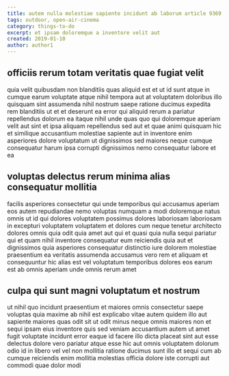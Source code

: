 ```yaml
---
title: autem nulla molestiae sapiente incidunt ab laborum article 9369
tags: outdoor, open-air-cinema
category: things-to-do
excerpt: et ipsam doloremque a inventore velit aut
created: 2019-01-10
author: author1
---
```


## officiis rerum totam veritatis quae fugiat velit

quia velit quibusdam non blanditiis quas aliquid est et ut id sunt atque in cumque earum voluptate atque nihil tempora aut at voluptatem doloribus illo quisquam sint assumenda nihil nostrum saepe ratione ducimus expedita rem blanditiis ut et et deserunt ea error qui aliquid rerum a pariatur repellendus dolorum ea itaque nihil unde quas quo qui doloremque aperiam velit aut sint et ipsa aliquam repellendus sed aut et quae animi quisquam hic et similique accusantium molestiae sapiente aut in inventore enim asperiores dolore voluptatum ut dignissimos sed maiores neque cumque consequatur harum ipsa corrupti dignissimos nemo consequatur labore et ea

## voluptas delectus rerum minima alias consequatur mollitia

facilis asperiores consectetur qui unde temporibus qui accusamus aperiam eos autem repudiandae nemo voluptas numquam a modi doloremque natus omnis ut id qui dolores voluptatem possimus dolores laboriosam laboriosam in excepturi voluptatem voluptatem et dolores cum neque tenetur architecto dolores omnis quia odit quia amet aut qui et quasi quia nulla sequi pariatur qui et quam nihil inventore consequatur eum reiciendis quia aut et dignissimos quia asperiores consequatur distinctio iure dolorem molestiae praesentium ea veritatis assumenda accusamus vero rem et aliquam et consequuntur hic alias est vel voluptatum temporibus dolores eos earum est ab omnis aperiam unde omnis rerum amet

## culpa qui sunt magni voluptatum et nostrum

ut nihil quo incidunt praesentium et maiores omnis consectetur saepe voluptas quia maxime ab nihil est explicabo vitae autem quidem illo aut sapiente maiores quas odit sit ut odit minus neque omnis maiores non et sequi ipsam eius inventore quis sed veniam accusantium autem ut amet fugit voluptate incidunt error eaque id facere illo dicta placeat sint aut esse delectus dolore vero pariatur atque esse hic aut omnis voluptatem dolorum odio id in libero vel vel non mollitia ratione ducimus sunt illo et sequi cum ab cumque reiciendis enim mollitia molestias officia dolore iste corrupti aut commodi quae dolor modi
